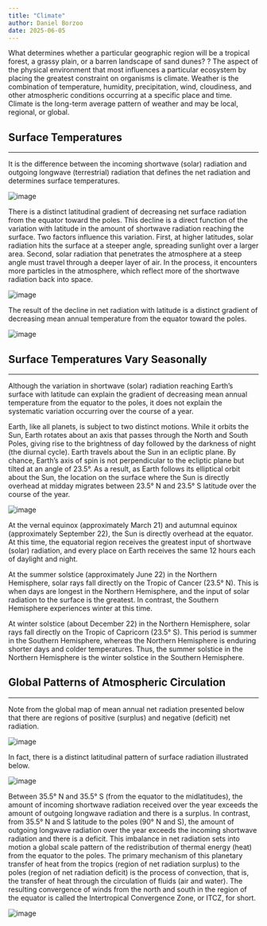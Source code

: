 ```yaml
---
title: "Climate"
author: Daniel Borzoo 
date: 2025-06-05
---
```


What determines whether a particular geographic region will be a tropical forest, a grassy plain, or a barren landscape of sand dunes? ? The aspect of the physical environment that most influences a particular ecosystem by placing the greatest constraint on organisms is climate. Weather is the combination of temperature, humidity, precipitation, wind, cloudiness, and other atmospheric conditions occurring at a specific place and time. Climate is the long-term average pattern of weather and may be local, regional, or global.

## Surface Temperatures
---

It is the difference between the incoming shortwave (solar) radiation and outgoing longwave (terrestrial) radiation that defines the net radiation and determines surface temperatures. 

![image](https://github.com/user-attachments/assets/5bdbca2f-e97f-4aaa-b741-6fc0e4b63a2a)

There is a distinct latitudinal gradient of decreasing net surface radiation from the equator toward the poles. This decline is a direct function of the variation with latitude in the amount of shortwave radiation reaching the surface. Two factors influence this variation. First, at higher latitudes, solar radiation hits the surface at a steeper angle, spreading sunlight over a larger area. Second, solar radiation that penetrates the atmosphere at a steep angle must travel through a deeper layer of air. In the process, it encounters more particles in the atmosphere, which reflect more of the shortwave radiation back into space. 

![image](https://github.com/user-attachments/assets/d5d87f29-1658-447d-98dd-798d0175b5d8)

The result of the decline in net radiation with latitude is a distinct gradient of decreasing mean annual temperature from the equator toward the poles. 

![image](https://github.com/user-attachments/assets/1ef71154-4fe4-4284-a441-c415dd421bdf)

## Surface Temperatures Vary Seasonally
---

Although the variation in shortwave (solar) radiation reaching Earth’s surface with latitude can explain the gradient of decreasing mean annual temperature from the equator to the poles, it does not explain the systematic variation occurring over the course of a year. 

Earth, like all planets, is subject to two distinct motions. While it orbits the Sun, Earth rotates about an axis that passes through the North and South Poles, giving rise to the brightness of day followed by the darkness of night (the diurnal cycle). Earth travels about the Sun in an ecliptic plane. By chance, Earth’s axis of spin is not perpendicular to the ecliptic plane but tilted at an angle of 23.5°. As a result, as Earth follows its elliptical orbit about the Sun, the location on the surface where the Sun is directly overhead at midday migrates between 23.5° N and 23.5° S latitude over the course of the year. 

![image](https://github.com/user-attachments/assets/9094afc7-5822-4fff-b3a6-77d9cc0b3ca2)

At the vernal equinox (approximately March 21) and autumnal equinox (approximately September 22), the Sun is directly overhead at the equator. At this time, the equatorial region receives the greatest input of shortwave (solar) radiation, and every place on Earth receives the same 12 hours each of daylight and night.

At the summer solstice (approximately June 22) in the Northern Hemisphere, solar rays fall directly on the Tropic of Cancer (23.5° N). This is when days are longest in the Northern Hemisphere, and the input of solar radiation to the surface is the greatest. In contrast, the Southern Hemisphere experiences winter at this time. 

At winter solstice (about December 22) in the Northern Hemisphere, solar rays fall directly on the Tropic of Capricorn (23.5° S). This period is summer in the Southern Hemisphere, whereas the Northern Hemisphere is enduring shorter days and colder temperatures. Thus, the summer solstice in the Northern Hemisphere is the winter solstice in the Southern Hemisphere.

## Global Patterns of Atmospheric Circulation
---

Note from the global map of mean annual net radiation presented below that there are regions of positive (surplus) and negative (deficit) net radiation.  

![image](https://github.com/user-attachments/assets/ef77e785-2e3b-414a-976c-6f53bf3859dd)


In fact, there is a distinct latitudinal pattern of surface radiation illustrated below. 

![image](https://github.com/user-attachments/assets/425d2159-27f5-4033-9c99-532c2c7c5714)

Between 35.5° N and 35.5° S (from the equator to the midlatitudes), the amount of incoming shortwave radiation received over the year exceeds the amount of outgoing longwave radiation and there is a surplus. In contrast, from 35.5° N and S latitude to the poles (90° N and S), the amount of outgoing longwave radiation over the year exceeds the incoming shortwave radiation and there is a deficit. This imbalance in net radiation sets into motion a global scale pattern of the redistribution of thermal energy (heat) from the equator to the poles. The primary mechanism of this planetary transfer of heat from the tropics (region of net radiation surplus) to the poles (region of net radiation deficit) is the process of convection, that is, the transfer of heat through the circulation of fluids (air and water). The resulting convergence of winds from the north and south in the region of the equator is called the Intertropical Convergence Zone, or ITCZ, for short.

![image](https://github.com/user-attachments/assets/3d9bd8f0-b140-42ae-b319-cb2381fbe8ad)
